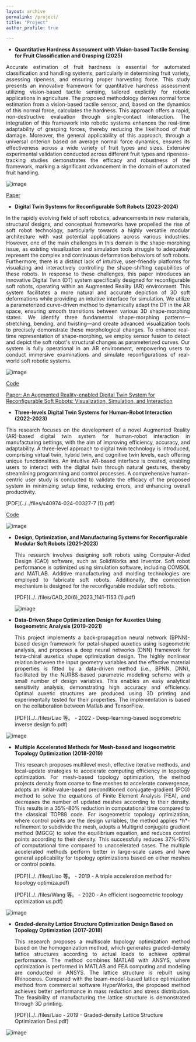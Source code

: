 ```yaml
---
layout: archive
permalink: /project/
title: "Project"
author_profile: true

---
```

- **Quantitative Hardness Assessment with Vision-based Tactile Sensing for Fruit Classification and Grasping (2025)**

<div style="text-align: justify">
  Accurate estimation of fruit hardness is essential for automated classification and handling systems, particularly in determining fruit variety, assessing ripeness, and ensuring proper harvesting force. This study presents an innovative framework for quantitative hardness assessment utilizing vision-based tactile sensing, tailored explicitly for robotic applications in agriculture. The proposed methodology derives normal force estimation from a vision-based tactile sensor, and, based on the dynamics of this normal force, calculates the hardness. This approach offers a rapid, non-destructive evaluation through single-contact interaction. The integration of this framework into robotic systems enhances the real-time adaptability of grasping forces, thereby reducing the likelihood of fruit damage. Moreover, the general applicability of this approach, through a universal criterion based on average normal force dynamics, ensures its effectiveness across a wide variety of fruit types and sizes. Extensive experimental validation conducted across different fruit types and ripeness-tracking studies demonstrates the efficacy and robustness of the framework, marking a significant advancement in the domain of automated fruit handling.

  </div>

  
  ![image](https://github.com/user-attachments/assets/3660a1a6-2579-4ff7-9b55-a6bba432673b)

  [Paper](<https://arxiv.org/abs/2505.05725>)

- **Digital Twin Systems for Reconfigurable Soft Robots (2023-2024)**

<div style="text-align: justify">
  In the rapidly evolving field of soft robotics, advancements in new materials, structural designs, and conceptual frameworks have propelled the rise of soft robot technology, particularly towards a highly versatile modular architecture with vast potential applications across various industries. However, one of the main challenges in this domain is the shape-morphing issue, as existing visualization and simulation tools struggle to adequately represent the complex and continuous deformation behaviors of soft robots. Furthermore, there is a distinct lack of intuitive, user-friendly platforms for visualizing and interactively controlling the shape-shifting capabilities of these robots. In response to these challenges, this paper introduces an innovative Digital Twin (DT) system specifically designed for reconfigurable soft robots, operating within an Augmented Reality (AR) environment. This system facilitates a more natural and accurate depiction of 3D soft deformations while providing an intuitive interface for simulation. We utilize a parameterized curve-driven method to dynamically adapt the DT in the AR space, ensuring smooth transitions between various 3D shape-morphing states. We identify three fundamental shape-morphing patterns—stretching, bending, and twisting—and create advanced visualization tools to precisely demonstrate these morphological changes. To enhance real-time representation of shape-morphing, we employ sensor fusion to detect and depict the soft robot's structural changes as parameterized curves. Our system is fully operational in an AR environment, empowering users to conduct immersive examinations and simulate reconfigurations of real-world soft robotic systems. 

  </div>

  ![image](https://github.com/user-attachments/assets/cf3e018d-424c-4e68-8caa-55c696a89710)

  [Code](https://github.com/yuanzero/DT-Reconfigurable-Soft-Robot/tree/master)

  [Paper: An Augmented Reality-enabled Digital Twin System for Reconfigurable Soft Robots: Visualization, Simulation, and Interaction](<https://www.sciencedirect.com/science/article/pii/S0166361525000508>)


- **Three-levels Digital Twin Systems for Human-Robot Interaction (2022-2023)**

 <div style="text-align: justify">
  This research focuses on the development of a novel Augmented Reality (AR)-based digital twin system for human-robot interaction in manufacturing settings, with the aim of improving efficiency, accuracy, and adaptability. A three-level approach to digital twin technology is introduced, comprising virtual twin, hybrid twin, and cognitive twin levels, each offering unique functionalities. An intuitive AR-based interface is created, enabling users to interact with the digital twin through natural gestures, thereby streamlining programming and control processes. A comprehensive human-centric user study is conducted to validate the efficacy of the proposed system in minimizing setup time, reducing errors, and enhancing overall productivity.
   
  </div>

  [PDF](../../files/s40974-024-00327-7 (1).pdf)
  
  [Code](https://github.com/yuanzero/MR-Human-Robot-Interaction-Hololens2)
  
  ![image](https://github.com/user-attachments/assets/65b3a29e-05fd-45bc-9034-52c65106827c)

- **Design, Optimization, and Manufacturing Systems for Reconfigurable Modular Soft Robots (2021-2023)**

   <div style="text-align: justify">
  This research involves designing soft robots using Computer-Aided Design (CAD) software, such as SolidWorks and Inventor. Soft robot performance is optimized using simulation software, including COMSOL and MATLAB. Additive manufacturing and molding technologies are employed to fabricate soft robots. Additionally, the connection mechanism is designed for the reconfigurable modular soft robots.
     
  </div>

  [PDF](../../files/CAD_20(6)_2023_1141-1153 (1).pdf)

  ![image](https://github.com/user-attachments/assets/cac57803-c525-4245-a089-5aa951f58cd1)

  
- **Data-Driven Shape Optimization Design for Auxetics Using Isogeometric Analysis (2019-2021)**

   <div style="text-align: justify">
  This project implements a back-propagation neural network (BPNN)-based design framework for petal-shaped auxetics using isogeometric analysis, and proposes a deep neural networks (DNN) framework for tetra-chiral auxetics shape optimization design. The highly nonlinear relation between the input geometry variables and the effective material properties is fitted by a data-driven method (i.e., BPNN, DNN), facilitated by the NURBS-based parametric modeling scheme with a small number of design variables. This enables an easy analytical sensitivity analysis, demonstrating high accuracy and efficiency. Optimal auxetic structures are produced using 3D printing and experimentally tested for their properties. The implementation is based on the collaboration between Matlab and TensorFlow.

  </div>
  
  [PDF](../../files/Liao 等。 - 2022 - Deep-learning-based isogeometric inverse design fo.pdf)

![image](https://github.com/user-attachments/assets/0a9be658-006d-4ecf-9763-0bf8fa5e8d29)


- **Multiple Accelerated Methods for Mesh-based and Isogeometric Topology Optimization (2018-2019)**

  <div style="text-align: justify">
  This research proposes multilevel mesh, effective iterative methods, and local-update strategies to accelerate computing efficiency in topology optimization. For mesh-based topology optimization, the method projects density from coarse to fine meshes to accelerate convergence, adopts an initial-value-based preconditioned conjugate-gradient (PCG) method to solve the equations of Finite Element Analysis (FEA), and decreases the number of updated meshes according to their density. This results in a 35%-80% reduction in computational time compared to the classical TOP88 code. For isogeometric topology optimization, where control points are the design variables, the method applies *h*-refinement to subdivide the mesh, adopts a Multigrid conjugate gradient method (MGCG) to solve the equilibrium equation, and reduces control points according to their density. This successfully reduces 37%-93% of computational time compared to unaccelerated cases. The multiple accelerated methods perform better in large-scale cases and have general applicability for topology optimizations based on either meshes or control points.

  </div>

  [PDF](../../files/Liao 等。 - 2019 - A triple acceleration method for topology optimiza.pdf)
  
  [PDF](../../files/Wang 等。 - 2020 - An efficient isogeometric topology optimization us.pdf)

![image](https://github.com/user-attachments/assets/217c9091-8008-496c-9bbe-a8622a355caf)



- **Graded-density Lattice Structure Optimization Design Based on Topology Optimization (2017-2018)**

  <div style="text-align: justify">
  This research proposes a multiscale topology optimization method based on the homogenization method, which generates graded-density lattice structures according to actual loads to achieve optimal performance. The method combines MATLAB with ANSYS, where optimization is performed in MATLAB and FEA computing and modeling are conducted in ANSYS. The lattice structure is rebuilt using Rhinoceros. Compared with the beam-model-based lattice optimization method from commercial software HyperWorks, the proposed method achieves better performance in mass reduction and stress distribution. The feasibility of manufacturing the lattice structure is demonstrated through 3D printing.
  
  </div>

  [PDF](../../files/Liao - 2019 - Graded-density Lattice Structure Optimization Desi.pdf)

![image](https://github.com/user-attachments/assets/9586c63b-2e20-48eb-96da-926c93dc436e)
